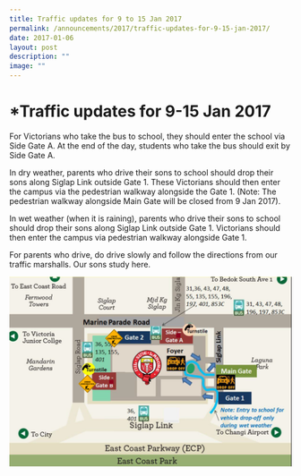 ```yaml
---
title: Traffic updates for 9 to 15 Jan 2017
permalink: /announcements/2017/traffic-updates-for-9-15-jan-2017/
date: 2017-01-06
layout: post
description: ""
image: ""
---
```

# **\*Traffic updates for 9-15 Jan 2017**

For Victorians who take the bus to school, they should enter the school via Side Gate A. At the end of the day, students who take the bus should exit by Side Gate A.

In dry weather, parents who drive their sons to school should drop their sons along Siglap Link outside Gate 1. These Victorians should then enter the campus via the pedestrian walkway alongside the Gate 1. (Note: The pedestrian walkway alongside Main Gate will be closed from 9 Jan 2017).

In wet weather (when it is raining), parents who drive their sons to school should drop their sons along Siglap Link outside Gate 1. Victorians should then enter the campus via pedestrian walkway alongside Gate 1.

For parents who drive, do drive slowly and follow the directions from our traffic marshalls. Our sons study here.

![](/images/vsmaproute.png)